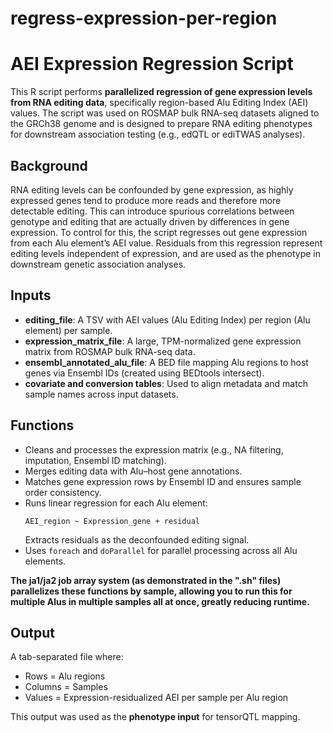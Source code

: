 # regress-expression-per-region

# AEI Expression Regression Script

This R script performs **parallelized regression of gene expression levels from RNA editing data**, specifically region-based Alu Editing Index (AEI) values. The script was used on ROSMAP bulk RNA-seq datasets aligned to the GRCh38 genome and is designed to prepare RNA editing phenotypes for downstream association testing (e.g., edQTL or ediTWAS analyses).

## Background

RNA editing levels can be confounded by gene expression, as highly expressed genes tend to produce more reads and therefore more detectable editing. This can introduce spurious correlations between genotype and editing that are actually driven by differences in gene expression. To control for this, the script regresses out gene expression from each Alu element’s AEI value. Residuals from this regression represent editing levels independent of expression, and are used as the phenotype in downstream genetic association analyses.

## Inputs

- **editing_file**: A TSV with AEI values (Alu Editing Index) per region (Alu element) per sample.
- **expression_matrix_file**: A large, TPM-normalized gene expression matrix from ROSMAP bulk RNA-seq data.
- **ensembl_annotated_alu_file**: A BED file mapping Alu regions to host genes via Ensembl IDs (created using BEDtools intersect).
- **covariate and conversion tables**: Used to align metadata and match sample names across input datasets.

## Functions

- Cleans and processes the expression matrix (e.g., NA filtering, imputation, Ensembl ID matching).
- Merges editing data with Alu–host gene annotations.
- Matches gene expression rows by Ensembl ID and ensures sample order consistency.
- Runs linear regression for each Alu element:
  ```
  AEI_region ~ Expression_gene + residual
  ```
  Extracts residuals as the deconfounded editing signal.
- Uses `foreach` and `doParallel` for parallel processing across all Alu elements.

**The ja1/ja2 job array system (as demonstrated in the ".sh" files) parallelizes these functions by sample, allowing you to run this for multiple Alus in multiple samples all at once, greatly reducing runtime.**

## Output

A tab-separated file where:
- Rows = Alu regions
- Columns = Samples
- Values = Expression-residualized AEI per sample per Alu region

This output was used as the **phenotype input** for tensorQTL mapping.
